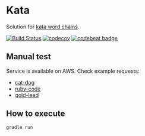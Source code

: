 # Kata 

Solution for [kata word chains](http://codekata.com/kata/kata19-word-chains).

[![Build Status](https://travis-ci.com/vonsowic/kata-word-chains.svg?branch=master)](https://travis-ci.com/vonsowic/kata-word-chains?branch=master)
[![codecov](https://codecov.io/gh/vonsowic/kata-word-chains/branch/master/graph/badge.svg)](https://codecov.io/gh/vonsowic/kata-word-chains)
[![codebeat badge](https://codebeat.co/badges/b3cb5357-1f96-4b24-9c66-4a3672c344fc)](https://codebeat.co/projects/github-com-vonsowic-kata-word-chains-master)

## Manual test
Service is available on AWS. Check example requests:
 - [cat-dog](http://ec2-18-197-109-160.eu-central-1.compute.amazonaws.com:8080/api/chain?start=cat&end=dog)
 - [ruby-code](http://ec2-18-197-109-160.eu-central-1.compute.amazonaws.com:8080/api/chain?start=ruby&end=code)
 - [gold-lead](http://ec2-18-197-109-160.eu-central-1.compute.amazonaws.com:8080/api/chain?start=gold&end=lead)


## How to execute
`gradle run`
